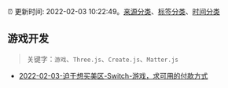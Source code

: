 :alarm_clock: 更新时间: 2022-02-03 10:22:49。[来源分类](../README.md)、[标签分类](../TAGS.md)、[时间分类](../TIMELINE.md)

## 游戏开发


> 关键字：`游戏`、`Three.js`、`Create.js`、`Matter.js`



- [2022-02-03-迫于想买美区-Switch-游戏，求可用的付款方式](https://www.v2ex.com/t/831749) 